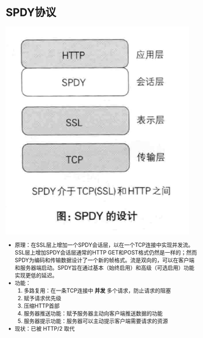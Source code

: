 # SPDY协议

![HTTP-bottleneck](../assets/SPDY.png)

- 原理：在SSL层上增加一个SPDY会话层，以在一个TCP连接中实现并发流。SSL层上增加SPDY会话层通常的HTTP GET和POST格式仍然是一样的；然而SPDY为编码和传输数据设计了一个新的帧格式。流是双向的，可以在客户端和服务器端启动。SPDY旨在通过基本（始终启用）和高级（可选启用）功能实现更低的延迟。
- 功能：
  1. 多路复用：在一条TCP连接中 **并发** 多个请求，防止请求的阻塞
  2. 赋予请求优先级
  3. 压缩HTTP首部
  4. 服务器推送功能：赋予服务器主动向客户端推送数据的功能
  5. 服务器提示功能：服务器可以主动提示客户端需要请求的资源
- 现状：已被 HTTP/2 取代